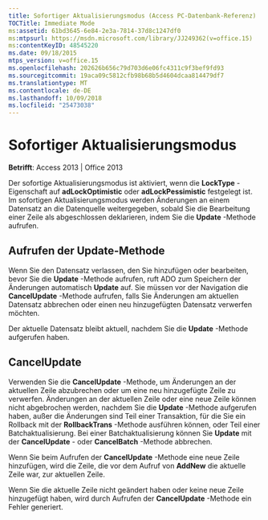 ```yaml
---
title: Sofortiger Aktualisierungsmodus (Access PC-Datenbank-Referenz)
TOCTitle: Immediate Mode
ms:assetid: 61bd3645-6e84-2e3a-7814-37d8c1247df0
ms:mtpsurl: https://msdn.microsoft.com/library/JJ249362(v=office.15)
ms:contentKeyID: 48545220
ms.date: 09/18/2015
mtps_version: v=office.15
ms.openlocfilehash: 202626b656c79d703d6e06fc4311c9f3bef9fd93
ms.sourcegitcommit: 19aca09c5812cfb98b68b5d4604dcaa814479df7
ms.translationtype: MT
ms.contentlocale: de-DE
ms.lasthandoff: 10/09/2018
ms.locfileid: "25473038"
---
```

# <a name="immediate-mode"></a>Sofortiger Aktualisierungsmodus


**Betrifft**: Access 2013 | Office 2013

Der sofortige Aktualisierungsmodus ist aktiviert, wenn die **LockType** -Eigenschaft auf **adLockOptimistic** oder **adLockPessimistic** festgelegt ist. Im sofortigen Aktualisierungsmodus werden Änderungen an einem Datensatz an die Datenquelle weitergegeben, sobald Sie die Bearbeitung einer Zeile als abgeschlossen deklarieren, indem Sie die **Update** -Methode aufrufen.

## <a name="calling-update"></a>Aufrufen der Update-Methode

Wenn Sie den Datensatz verlassen, den Sie hinzufügen oder bearbeiten, bevor Sie die **Update** -Methode aufrufen, ruft ADO zum Speichern der Änderungen automatisch **Update** auf. Sie müssen vor der Navigation die **CancelUpdate** -Methode aufrufen, falls Sie Änderungen am aktuellen Datensatz abbrechen oder einen neu hinzugefügten Datensatz verwerfen möchten.

Der aktuelle Datensatz bleibt aktuell, nachdem Sie die **Update** -Methode aufgerufen haben.

## <a name="cancelupdate"></a>CancelUpdate

Verwenden Sie die **CancelUpdate** -Methode, um Änderungen an der aktuellen Zeile abzubrechen oder um eine neu hinzugefügte Zeile zu verwerfen. Änderungen an der aktuellen Zeile oder eine neue Zeile können nicht abgebrochen werden, nachdem Sie die **Update** -Methode aufgerufen haben, außer die Änderungen sind Teil einer Transaktion, für die Sie ein Rollback mit der **RollbackTrans** -Methode ausführen können, oder Teil einer Batchaktualisierung. Bei einer Batchaktualisierung können Sie **Update** mit der **CancelUpdate** - oder **CancelBatch** -Methode abbrechen.

Wenn Sie beim Aufrufen der **CancelUpdate** -Methode eine neue Zeile hinzufügen, wird die Zeile, die vor dem Aufruf von **AddNew** die aktuelle Zeile war, zur aktuellen Zeile.

Wenn Sie die aktuelle Zeile nicht geändert haben oder keine neue Zeile hinzugefügt haben, wird durch Aufrufen der **CancelUpdate** -Methode ein Fehler generiert.

